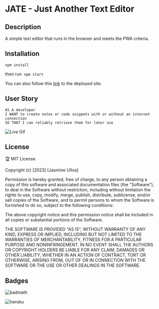 # JATE - Just Another Text Editor
## Description

A simple text editor that runs in the browser and meets the PWA criteria.

## Installation

```npm install```


then run``` npm start```

You can also follow this [link]( https://fathomless-bayou-15923.herokuapp.com/) to the deployed site.

## User Story 



```
AS A developer
I WANT to create notes or code snippets with or without an internet connection
SO THAT I can reliably retrieve them for later use
```


![Live Gif](assets/text-editor.gif)


## License


🏆 MIT License

Copyright (c) [2023] [Jasmine Ulloa]

Permission is hereby granted, free of charge, to any person obtaining a copy
of this software and associated documentation files (the "Software"), to deal
in the Software without restriction, including without limitation the rights
to use, copy, modify, merge, publish, distribute, sublicense, and/or sell
copies of the Software, and to permit persons to whom the Software is
furnished to do so, subject to the following conditions:

The above copyright notice and this permission notice shall be included in all
copies or substantial portions of the Software.

THE SOFTWARE IS PROVIDED "AS IS", WITHOUT WARRANTY OF ANY KIND, EXPRESS OR
IMPLIED, INCLUDING BUT NOT LIMITED TO THE WARRANTIES OF MERCHANTABILITY,
FITNESS FOR A PARTICULAR PURPOSE AND NONINFRINGEMENT. IN NO EVENT SHALL THE
AUTHORS OR COPYRIGHT HOLDERS BE LIABLE FOR ANY CLAIM, DAMAGES OR OTHER
LIABILITY, WHETHER IN AN ACTION OF CONTRACT, TORT OR OTHERWISE, ARISING FROM,
OUT OF OR IN CONNECTION WITH THE SOFTWARE OR THE USE OR OTHER DEALINGS IN THE
SOFTWARE.

## Badges

![badmath](https://img.shields.io/github/languages/top/lernantino/badmath)

![heroku](https://img.shields.io/badge/Heroku-430098?style=for-the-badge&logo=heroku&logoColor=white)